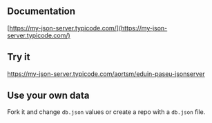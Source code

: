 ## Documentation

[https://my-json-server.typicode.com/](https://my-json-server.typicode.com/)

## Try it

https://my-json-server.typicode.com/aortsm/eduin-paseu-jsonserver

## Use your own data

Fork it and change `db.json` values or create a repo with a `db.json` file.
